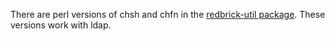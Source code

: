 There are perl versions of chsh and chfn in the [redbrick-util package](redbrick-apt). These versions work with ldap.

